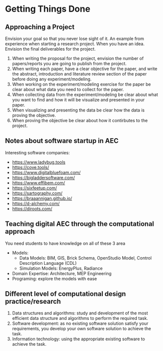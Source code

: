 # Getting Things Done
## Approaching a Project 
Envision your goal so that you never lose sight of it. An example from experience when starting a research project. When you have an idea. Envision the final deliverables for the project.
1. When writing the proposal for the project, envision the number of papers/reports you are going to publish from the project.
2. When writing each paper, have a clear objective for the paper, and write the abstract, introduction and literature review section of the paper before doing any experiment/modeling.
3. When working on the experiment/modeling exercise for the paper be clear about what data you need to collect for the paper.
4. When collecting data from the experiment/modeling be clear about what you want to find and how it will be visualize and presented in your paper.
5. When visualizing and presenting the data be clear how the data is proving the objective.
6. When proving the objective be clear about how it contirbutes to the project.
## Notes about software startup in AEC
Interesting software companies:
- https://www.ladybug.tools
- https://cove.tools/
- https://www.digitalbluefoam.com/
- https://bigladdersoftware.com/
- https://www.effibem.com/
- https://sixfeetup.com/
- https://sartography.com/
- https://braaannigan.github.io/
- https://d-alchemy.com/
- https://diroots.com/

## Teaching digital AEC through the computational approach
You need students to have knowledge on all of these 3 area
- Models: 
    - Data Models: BIM, GIS, Brick Schema, OpenStudio Model, Control Description Language (CDL)
    - Simulation Models: EnergyPlus, Radiance
- Domain Expertise: Architecture, MEP Engineering 
- Programing: explore the models with ease

## Different level of computational design practice/research
1. Data structures and algorithms: study and development of the most efficient data structure and algorithms to perform the required task.
2. Software development: as no existing software solution satisfy your requirements, you develop your own software solution to achieve the task.
3. Information technology: using the appropriate existing software to achieve the task.